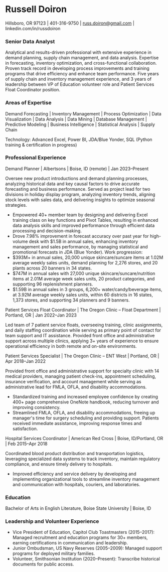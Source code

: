 # Russell Doiron
Hillsboro, OR 97123 | 401-316-9750 | russ.doiron@gmail.com | linkedin.com/in/russdoiron

### Senior Data Analyst
Analytical and results-driven professional with extensive experience in demand planning, supply chain management, and data 
analysis. Expertise in forecasting, inventory optimization, and cross-functional collaboration. Proven track record in developing 
process improvements and training programs that drive efficiency and enhance team performance. Five years of supply chain and 
inventory management experience, and 3 years of leadership between VP of Education volunteer role and Patient Services Float 
Coordinator position. 

### Areas of Expertise
Demand Forecasting | Inventory Management | Process Optimization | Data Visualization | Data Analysis | Data Mining |
Database Management | Predictive Modeling | Business Intelligence | Statistical Analysis | Supply Chain

Technology: Advanced Excel, Power BI, JDA/Blue Yonder, SQL (Python training & certification in progress)

### Professional Experience
Demand Planner | Albertsons | Boise, ID (remote) | Jan 2023–Present

Oversee new product introductions and demand planning processes, analyzing historical data and key causal factors to drive 
accurate forecasting and business performance. Served as project lead for two divisions in holiday display program, analyzing
inventory trends, aligning stock levels with sales data, and delivering insights to optimize seasonal strategies. 
- Empowered 40+ member team by designing and delivering Excel training class on key functions and Pivot Tables, resulting 
in enhanced data analysis skills and improved performance through efficient data processing and decision-making.
- Drove 7.98% improvement in forecast accuracy over past year for high-volume desk with $1.5B in annual sales, enhancing 
inventory management and sales performance, by managing statistical and promotional forecasts in JDA (Blue Yonder).
Work progression:
- $393M+ in annual sales, 20,000 unique skincare/suncare items at 1.02M average weekly sales units, demand planning for 
2,276 stores, and 20 plants across 20 banners in 34 states.
- $747M in annual sales with 27,000 unique skincare/suncare/nutrition items at 2.01M average week sales units, 20 product 
categories, and supporting 96 replenishment planners.
- $1.59B in annual sales in 3 groups, 6,200+ water/candy/beverage items, at 3.92M average weekly sales units, within 60 
districts in 16 states, 1,373 stores, and supporting 34 planners and 9 banners.

Patient Services Float Coordinator | The Oregon Clinic – Float Department | Portland, OR | Jan 2022–Jan 2023 

Led team of 7 patient service floats, overseeing training, clinic assignments, and daily staffing coordination while serving as primary 
point of contact for team support and IT assistance. Provided front office and administrative support across multiple clinics, applying 
3+ years of experience to ensure operational efficiency in both remote and on-site environments. 

Patient Services Specialist | The Oregon Clinic – ENT West | Portland, OR | Apr 2018–Jan 2022

Provided front office and administrative support for specialty clinic with 14 medical providers, managing patient check-ins, 
appointment scheduling, insurance verification, and account management while serving as administrative lead for FMLA, OFLA, and 
disability accommodations. 
- Standardized training and increased employee confidence by creating 400+ page comprehensive OneNote handbook, 
reducing turnover and improving consistency.
- Streamlined FMLA, OFLA, and disability accommodations, freeing up manager's time for surgery scheduling and providing
support. Patients received immediate assistance, improving response times and satisfaction.

Hospital Services Coordinator | American Red Cross | Boise, ID/Portland, OR | Feb 2015–Apr 2018

Coordinated blood product distribution and transportation logistics, leveraging specialized data systems to track inventory, maintain 
regulatory compliance, and ensure timely delivery to hospitals. 
- Improved efficiency and service delivery by developing and implementing organizational tools to streamline inventory 
management and communication with hospitals, couriers, and laboratories.

### Education
Bachelor of Arts in English Literature, Boise State University | Boise, ID

### Leadership and Volunteer Experience
- Vice President of Education, Capitol Club Toastmasters (2015–2017): Managed recruitment and education programs for 30+ 
members, earning certifications in communication and leadership.
- Junior Ombudsman, US Navy Reserves (2005–2009): Managed support programs for deployed military families. 
- Volunteer, Smithsonian Institution (2020–Present): Transcribe historical documents for public access.
